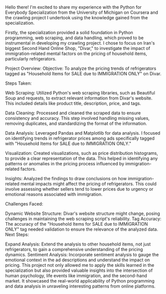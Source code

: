 Hello there! I'm excited to share my experience with the Python for Everybody Specialization from the University of Michigan on Coursera and the crawling project I undertook using the knowledge gained from the specialization.

Firstly, the specialization provided a solid foundation in Python programming, web scraping, and data handling, which proved to be instrumental in developing my crawling project. I chose to focus on Iran's biggest Second Hand Online Shop, "Divar," to investigate the impact of immigration-related mental factors on the pricing of household items, particularly refrigerators.

Project Overview:
Objective: To analyze the pricing trends of refrigerators tagged as "Household Items for SALE due to IMMIGRATION ONLY" on Divar.

Steps Taken:

Web Scraping: Utilized Python's web scraping libraries, such as Beautiful Soup and requests, to extract relevant information from Divar's website. This included details like product title, description, price, and tags.

Data Cleaning: Processed and cleaned the scraped data to ensure consistency and accuracy. This step involved handling missing values, removing duplicates, and standardizing the format of the information.

Data Analysis: Leveraged Pandas and Matplotlib for data analysis. I focused on identifying trends in refrigerator prices among ads specifically tagged with "Household Items for SALE due to IMMIGRATION ONLY."

Visualization: Created visualizations, such as price distribution histograms, to provide a clear representation of the data. This helped in identifying any patterns or anomalies in the pricing process influenced by immigration-related factors.

Insights: Analyzed the findings to draw conclusions on how immigration-related mental impacts might affect the pricing of refrigerators. This could involve assessing whether sellers tend to lower prices due to urgency or emotional reasons associated with immigration.

Challenges Faced:

Dynamic Website Structure: Divar's website structure might change, posing challenges in maintaining the web scraping script's reliability.
Tag Accuracy: The accuracy of the "Household Items for SALE due to IMMIGRATION ONLY" tag needed validation to ensure the relevance of the analyzed data.
Next Steps:

Expand Analysis: Extend the analysis to other household items, not just refrigerators, to gain a comprehensive understanding of the pricing dynamics.
Sentiment Analysis: Incorporate sentiment analysis to gauge the emotional context in the ad descriptions and understand the impact on pricing.
This project not only allowed me to apply the skills learned in the specialization but also provided valuable insights into the intersection of human psychology, life events like immigration, and the second-hand market. It showcased the real-world applicability of Python programming and data analysis in unraveling interesting patterns from online platforms.
